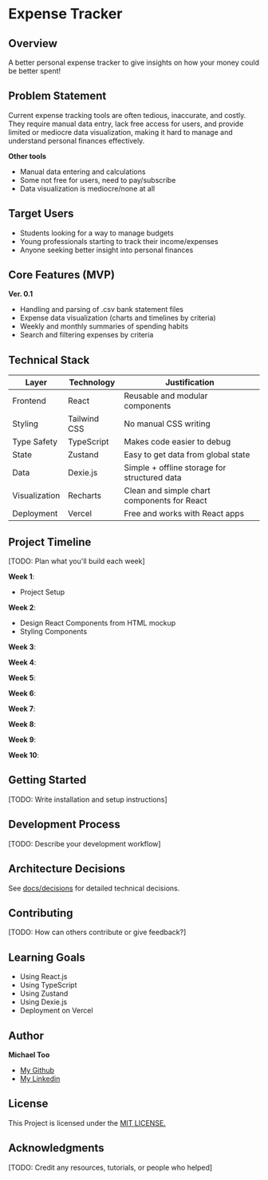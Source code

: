 # Expense Tracker

## Overview
A better personal expense tracker to give insights on how your money could be better spent!

## Problem Statement

Current expense tracking tools are often tedious, inaccurate, and costly. They require manual data entry, lack free access for users, and provide limited or mediocre data visualization, making it hard to manage and understand personal finances effectively.

**Other tools**
- Manual data entering and calculations
- Some not free for users, need to pay/subscribe
- Data visualization is mediocre/none at all

## Target Users
- Students looking for a way to manage budgets
- Young professionals starting to track their income/expenses
- Anyone seeking better insight into personal finances

## Core Features (MVP)
**Ver. 0.1**
- Handling and parsing of .csv bank statement files
- Expense data visualization (charts and timelines by criteria) 
- Weekly and monthly summaries of spending habits 
- Search and filtering expenses by criteria

## Technical Stack
| Layer | Technology | Justification |
|-------|------------|---------------|
| Frontend | React | Reusable and modular components |
| Styling | Tailwind CSS | No manual CSS writing |
| Type Safety | TypeScript | Makes code easier to debug |
| State | Zustand | Easy to get data from global state |
| Data | Dexie.js | Simple + offline storage for structured data |
| Visualization | Recharts | Clean and simple chart components for React |
| Deployment | Vercel | Free and works with React apps |

## Project Timeline
[TODO: Plan what you'll build each week]

**Week 1**: 
- Project Setup

**Week 2**: 
- Design React Components from HTML mockup
- Styling Components

**Week 3**: 


**Week 4**: 


**Week 5**: 


**Week 6**: 


**Week 7**: 


**Week 8**: 


**Week 9**: 


**Week 10**: 



## Getting Started
[TODO: Write installation and setup instructions]

## Development Process
[TODO: Describe your development workflow]

## Architecture Decisions
See [docs/decisions](./docs/decisions) for detailed technical decisions.

## Contributing
[TODO: How can others contribute or give feedback?]

## Learning Goals
- Using React.js
- Using TypeScript
- Using Zustand
- Using Dexie.js
- Deployment on Vercel 

## Author
**Michael Too**
- [My Github](https://github.com/zippy0626/)
- [My Linkedin](https://www.linkedin.com/in/michaeltwo/)

## License
This Project is licensed under the [MIT LICENSE.](./LICENSE)

## Acknowledgments
[TODO: Credit any resources, tutorials, or people who helped]